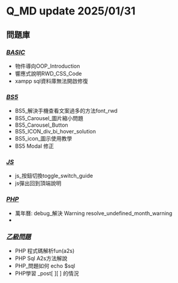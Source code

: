 # Q_MD update 2025/01/31

## 問題庫
### *[BASIC](https://github.com/maplesift/Q_MD/tree/main/BASIC)*
- 物件導向OOP_Introduction
- 響應式說明RWD_CSS_Code
- xampp sql資料庫無法開啟修復

### *[BS5](https://github.com/maplesift/Q_MD/tree/main/BS5)*
- BS5_解決手機查看文案過多的方法font_rwd
- BS5_Carousel_圖片縮小問題
- BS5_Carousel_Button
- BS5_ICON_div_bi_hover_solution
- BS5_icon_圖示使用教學
- BS5 Modal 修正


### *[JS](https://github.com/maplesift/Q_MD/tree/main/JS)*
- js_按鈕切換toggle_switch_guide
- js彈出回到頂端說明 

### *[PHP](https://github.com/maplesift/Q_MD/tree/main/PHP)*
- 萬年曆: debug_解決 Warning resolve_undefined_month_warning
- 

### *[乙級問題](https://github.com/maplesift/Q_MD/tree/main/乙級問題)*
- PHP 程式碼解析fun(a2s)
- PHP Sql A2s方法解說
- PHP_問題如何 echo $sql
- PHP學習 _post[ ][ ] 的情況 